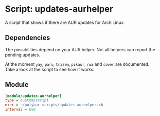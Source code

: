 # Script: updates-aurhelper

A script that shows if there are AUR updates for Arch Linux.


## Dependencies

The possibilities depend on your AUR helper. Not all helpers can report the pending updates.

At the moment `yay`, `paru`, `trizen`, `pikaur`, `rua` and `cower` are documented. Take a look at the script to see how it works.


## Module

```ini
[module/updates-aurhelper]
type = custom/script
exec = ~/polybar-scripts/updates-aurhelper.sh
interval = 600
```
